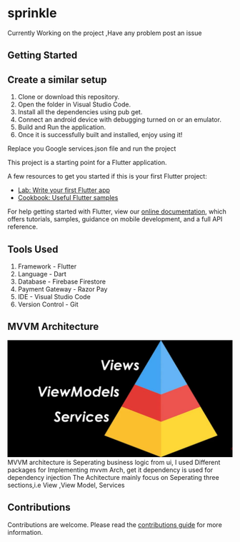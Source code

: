 # sprinkle



Currently Working on the project ,Have any problem post an issue
## Getting Started
## Create a similar setup

1. Clone or download this repository.
2. Open the folder in Visual Studio Code.
3. Install all the dependencies using pub get.
4. Connect an android device with debugging turned on or an emulator.
5. Build and Run the application.
6. Once it is successfully built and installed, enjoy using it!

Replace you Google services.json file and run the project

This project is a starting point for a Flutter application.

A few resources to get you started if this is your first Flutter project:

- [Lab: Write your first Flutter app](https://flutter.dev/docs/get-started/codelab)
- [Cookbook: Useful Flutter samples](https://flutter.dev/docs/cookbook)

For help getting started with Flutter, view our
[online documentation](https://flutter.dev/docs), which offers tutorials,
samples, guidance on mobile development, and a full API reference.

## Tools Used

1. Framework - Flutter
2. Language - Dart
3. Database - Firebase Firestore
4. Payment Gateway - Razor Pay
5. IDE - Visual Studio Code
6. Version Control - Git


## MVVM Architecture
<img width='2000px' src='https://github.com/venky9885/sprinkle/blob/main/WhatsApp%20Image%202021-02-21%20at%2011.50.53%20AM.jpeg'>
MVVM architecture is Seperating business logic from ui,
I used Different packages for Implementing mvvm Arch,
get it dependency is used for dependency injection
The Achitecture mainly focus on Seperating three sections,i.e View ,View Model, Services


## Contributions

Contributions are welcome. Please read the [contributions guide](CONTRIBUTING.md) for more information.


